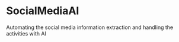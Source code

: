 # SocialMediaAI
Automating the social media information extraction and handling the activities with AI
